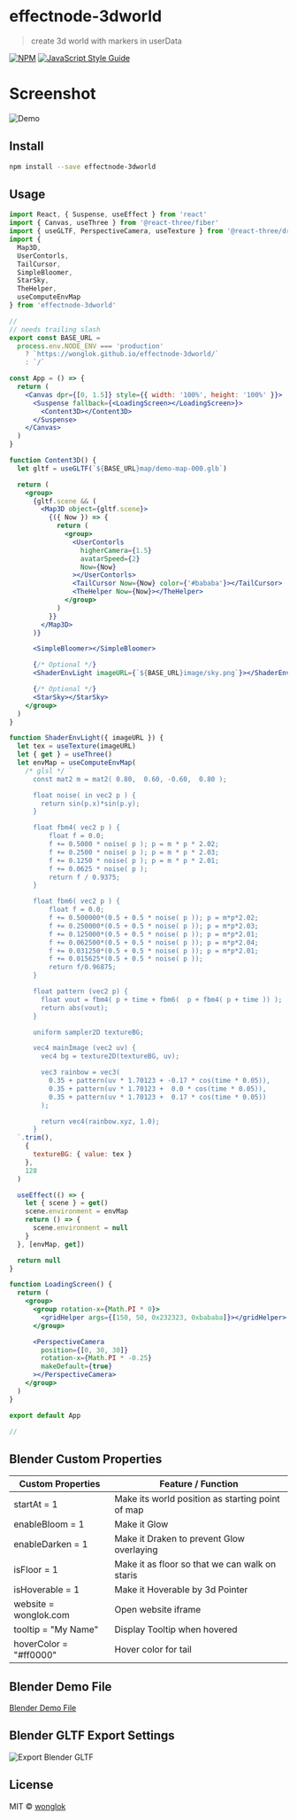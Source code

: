 # effectnode-3dworld

> create 3d world with markers in userData

[![NPM](https://img.shields.io/npm/v/effectnode-3dworld.svg)](https://www.npmjs.com/package/effectnode-3dworld) [![JavaScript Style Guide](https://img.shields.io/badge/code_style-standard-brightgreen.svg)](https://standardjs.com)

# Screenshot

![Demo](https://github.com/wonglok/effectnode-3dworld/blob/master/demo-screenshots/3dworld.png?raw=true)

## Install

```bash
npm install --save effectnode-3dworld
```

## Usage

```jsx
import React, { Suspense, useEffect } from 'react'
import { Canvas, useThree } from '@react-three/fiber'
import { useGLTF, PerspectiveCamera, useTexture } from '@react-three/drei'
import {
  Map3D,
  UserContorls,
  TailCursor,
  SimpleBloomer,
  StarSky,
  TheHelper,
  useComputeEnvMap
} from 'effectnode-3dworld'

//
// needs trailing slash
export const BASE_URL =
  process.env.NODE_ENV === 'production'
    ? `https://wonglok.github.io/effectnode-3dworld/`
    : `/`

const App = () => {
  return (
    <Canvas dpr={[0, 1.5]} style={{ width: '100%', height: '100%' }}>
      <Suspense fallback={<LoadingScreen></LoadingScreen>}>
        <Content3D></Content3D>
      </Suspense>
    </Canvas>
  )
}

function Content3D() {
  let gltf = useGLTF(`${BASE_URL}map/demo-map-000.glb`)

  return (
    <group>
      {gltf.scene && (
        <Map3D object={gltf.scene}>
          {({ Now }) => {
            return (
              <group>
                <UserContorls
                  higherCamera={1.5}
                  avatarSpeed={2}
                  Now={Now}
                ></UserContorls>
                <TailCursor Now={Now} color={'#bababa'}></TailCursor>
                <TheHelper Now={Now}></TheHelper>
              </group>
            )
          }}
        </Map3D>
      )}

      <SimpleBloomer></SimpleBloomer>

      {/* Optional */}
      <ShaderEnvLight imageURL={`${BASE_URL}image/sky.png`}></ShaderEnvLight>

      {/* Optional */}
      <StarSky></StarSky>
    </group>
  )
}

function ShaderEnvLight({ imageURL }) {
  let tex = useTexture(imageURL)
  let { get } = useThree()
  let envMap = useComputeEnvMap(
    /* glsl */ `
      const mat2 m = mat2( 0.80,  0.60, -0.60,  0.80 );

      float noise( in vec2 p ) {
        return sin(p.x)*sin(p.y);
      }

      float fbm4( vec2 p ) {
          float f = 0.0;
          f += 0.5000 * noise( p ); p = m * p * 2.02;
          f += 0.2500 * noise( p ); p = m * p * 2.03;
          f += 0.1250 * noise( p ); p = m * p * 2.01;
          f += 0.0625 * noise( p );
          return f / 0.9375;
      }

      float fbm6( vec2 p ) {
          float f = 0.0;
          f += 0.500000*(0.5 + 0.5 * noise( p )); p = m*p*2.02;
          f += 0.250000*(0.5 + 0.5 * noise( p )); p = m*p*2.03;
          f += 0.125000*(0.5 + 0.5 * noise( p )); p = m*p*2.01;
          f += 0.062500*(0.5 + 0.5 * noise( p )); p = m*p*2.04;
          f += 0.031250*(0.5 + 0.5 * noise( p )); p = m*p*2.01;
          f += 0.015625*(0.5 + 0.5 * noise( p ));
          return f/0.96875;
      }

      float pattern (vec2 p) {
        float vout = fbm4( p + time + fbm6(  p + fbm4( p + time )) );
        return abs(vout);
      }

      uniform sampler2D textureBG;

      vec4 mainImage (vec2 uv) {
        vec4 bg = texture2D(textureBG, uv);

        vec3 rainbow = vec3(
          0.35 + pattern(uv * 1.70123 + -0.17 * cos(time * 0.05)),
          0.35 + pattern(uv * 1.70123 +  0.0 * cos(time * 0.05)),
          0.35 + pattern(uv * 1.70123 +  0.17 * cos(time * 0.05))
        );

        return vec4(rainbow.xyz, 1.0);
      }
  `.trim(),
    {
      textureBG: { value: tex }
    },
    128
  )

  useEffect(() => {
    let { scene } = get()
    scene.environment = envMap
    return () => {
      scene.environment = null
    }
  }, [envMap, get])

  return null
}

function LoadingScreen() {
  return (
    <group>
      <group rotation-x={Math.PI * 0}>
        <gridHelper args={[150, 50, 0x232323, 0xbababa]}></gridHelper>
      </group>

      <PerspectiveCamera
        position={[0, 30, 30]}
        rotation-x={Math.PI * -0.25}
        makeDefault={true}
      ></PerspectiveCamera>
    </group>
  )
}

export default App

//
```

## Blender Custom Properties

| Custom Properties      | Feature / Function                               |
| ---------------------- | ------------------------------------------------ |
| startAt = 1            | Make its world position as starting point of map |
| enableBloom = 1        | Make it Glow                                     |
| enableDarken = 1       | Make it Draken to prevent Glow overlaying        |
| isFloor = 1            | Make it as floor so that we can walk on staris   |
| isHoverable = 1        | Make it Hoverable by 3d Pointer                  |
| website = wonglok.com  | Open website iframe                              |
| tooltip = "My Name"    | Display Tooltip when hovered                     |
| hoverColor = "#ff0000" | Hover color for tail                             |

## Blender Demo File

[Blender Demo File](https://github.com/wonglok/effectnode-3dworld/tree/master/demo-files/demomap.blend)

## Blender GLTF Export Settings

![Export Blender GLTF](https://github.com/wonglok/effectnode-3dworld/blob/master/demo-screenshots/export-settings.png?raw=true)

## License

MIT © [wonglok](https://github.com/wonglok)
